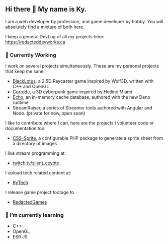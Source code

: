 ## Hi there 👋 My name is Ky. 

I am a web developer by profession, and game developer by hobby.  You will absolutely find a mixture of both here.

I keep a general DevLog of all my projects here: https://redacteddevworks.ca 

### 🔭 Currently Working
I work on several projects simultaneously. These are my personal projects that keep me sane:
* [BlackLotus](https://redacted-games.itch.io/blacklotus), a 2.5D Raycaster game inspired by Wolf3D, written with C++ and OpenGL
* [Corrode](), a 3D cyberpunk game inspired by Hotline Miami 
* [Echo](https://github.com/RedactedProfile/Echo), an in-memory cache database, authored with the new Deno runtime
* StreamRaiser, a series of Streamer tools authored with Angular and Node. (private for now, open soon)

I like to contribute where I can, here are the projects I volunteer code or documentation too:
* [CSS-Sprite](https://github.com/pmaxs/css-sprite), a configurable PHP package to generate a sprite sheet from a directory of images

I live stream programming at:
* [twitch.tv/silent_coyote](https://twitch.tv/silent_coyote) 

I upload tech related content at:
* [KyTech](https://www.youtube.com/channel/UCvHTsQyArPbbqvPo65qLE0g)

I release game project footage to
* [RedactedGames](https://www.youtube.com/channel/UCvdzsh3GwQLCxAVAHokhe7Q)

### 🌱 I’m currently learning 
* C++
* OpenGL 
* ES6 JS

<!--
**RedactedProfile/RedactedProfile** is a ✨ _special_ ✨ repository because its `README.md` (this file) appears on your GitHub profile.

Here are some ideas to get you started:

- 🔭 I’m currently working on ...
- 🌱 I’m currently learning ...
- 👯 I’m looking to collaborate on ...
- 🤔 I’m looking for help with ...
- 💬 Ask me about ...
- 📫 How to reach me: ...
- 😄 Pronouns: ...
- ⚡ Fun fact: ...
-->
